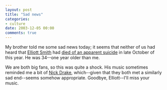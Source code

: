 ```yaml
---
layout: post
title: "Sad news"
categories:
- culture
date: 2003-12-05 00:00
comments: true
---
```


<p>My brother told me some sad news today; it seems that neither of us had heard that <a href="http://www.elliottsmith.com/">Elliott Smith</a> had <a href="http://www.nme.com/news/106511.htm">died of an apparent suicide</a> in late October of this year. He was 34--one year older than me.</p>

<p>We are both big fans, so this was quite a shock. His music sometimes reminded me a bit of <a href="http://www.rousette.org.uk/mt-static/blog/archives/000466.html">Nick Drake</a>, which--given that they both met a similarly sad end--seems somehow appropriate. Goodbye, Elliott--I'll miss your music.</p>


